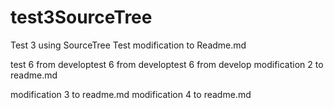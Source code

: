 # test3SourceTree
Test 3 using SourceTree
Test modification to Readme.md

test 6 from developtest 6 from developtest 6 from develop
modification 2 to readme.md

modification 3 to readme.md
modification 4 to readme.md
